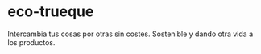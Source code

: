 # eco-trueque
Intercambia tus cosas por otras sin costes. Sostenible y dando otra vida a los productos.

